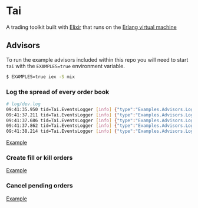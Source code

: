 # Tai

A trading toolkit built with [Elixir](https://elixir-lang.org/) that runs on the [Erlang virtual machine](http://erlang.org/faq/implementations.html)

## Advisors

To run the example advisors included within this repo you will need to start
`tai` with the `EXAMPLES=true` environment variable.

```bash
$ EXAMPLES=true iex -S mix
```

### Log the spread of every order book

```bash
# log/dev.log
09:41:35.950 tid=Tai.EventsLogger [info] {"type":"Examples.Advisors.LogSpread.Events.Spread","data":{"venue_id":"gdax","spread":"0.01","product_symbol":"btc_usd","bid_price":"5491.05","ask_price":"5491.06"}}
09:41:37.211 tid=Tai.EventsLogger [info] {"type":"Examples.Advisors.LogSpread.Events.Spread","data":{"venue_id":"binance","spread":"1.76","product_symbol":"btc_usdt","bid_price":"5620.64","ask_price":"5622.4"}}
09:41:37.686 tid=Tai.EventsLogger [info] {"type":"Examples.Advisors.LogSpread.Events.Spread","data":{"venue_id":"gdax","spread":"0.01","product_symbol":"btc_usd","bid_price":"5491.05","ask_price":"5491.06"}}
09:41:37.862 tid=Tai.EventsLogger [info] {"type":"Examples.Advisors.LogSpread.Events.Spread","data":{"venue_id":"poloniex","spread":"6.75064342","product_symbol":"btc_usdt","bid_price":"5615.60680303","ask_price":"5622.35744645"}}
09:41:38.214 tid=Tai.EventsLogger [info] {"type":"Examples.Advisors.LogSpread.Events.Spread","data":{"venue_id":"binance","spread":"1.77","product_symbol":"btc_usdt","bid_price":"5620.64","ask_price":"5622.41"}}
```

[Example](./log_spread/advisor.ex)

### Create fill or kill orders

[Example](./fill_or_kill_orders/advisor.ex)

### Cancel pending orders

[Example](./create_and_cancel_pending_order/advisor.ex)
